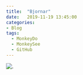```yaml
---
title:  "Bjornar"
date:   2019-11-19 13:45:00
categories: 
- Blog
tags:
  - MonkeyDo
  - MonkeySee
  - GitHub
---
```


![.](https://azurecomcdn.azureedge.net/nb-no/blog/feed/)
